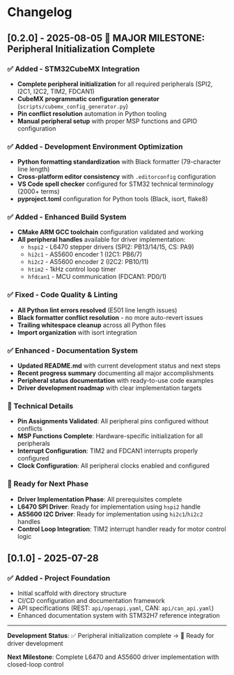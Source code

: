 # Changelog

## [0.2.0] - 2025-08-05 🎉 MAJOR MILESTONE: Peripheral Initialization Complete

### ✅ Added - STM32CubeMX Integration
- **Complete peripheral initialization** for all required peripherals (SPI2, I2C1, I2C2, TIM2, FDCAN1)
- **CubeMX programmatic configuration generator** (`scripts/cubemx_config_generator.py`)
- **Pin conflict resolution** automation in Python tooling
- **Manual peripheral setup** with proper MSP functions and GPIO configuration

### ✅ Added - Development Environment Optimization  
- **Python formatting standardization** with Black formatter (79-character line length)
- **Cross-platform editor consistency** with `.editorconfig` configuration
- **VS Code spell checker** configured for STM32 technical terminology (2000+ terms)
- **pyproject.toml** configuration for Python tools (Black, isort, flake8)

### ✅ Added - Enhanced Build System
- **CMake ARM GCC toolchain** configuration validated and working
- **All peripheral handles** available for driver implementation:
  - `hspi2` - L6470 stepper drivers (SPI2: PB13/14/15, CS: PA9)
  - `hi2c1` - AS5600 encoder 1 (I2C1: PB6/7)  
  - `hi2c2` - AS5600 encoder 2 (I2C2: PB10/11)
  - `htim2` - 1kHz control loop timer
  - `hfdcan1` - MCU communication (FDCAN1: PD0/1)

### ✅ Fixed - Code Quality & Linting
- **All Python lint errors resolved** (E501 line length issues)  
- **Black formatter conflict resolution** - no more auto-revert issues
- **Trailing whitespace cleanup** across all Python files
- **Import organization** with isort integration

### ✅ Enhanced - Documentation System
- **Updated README.md** with current development status and next steps
- **Recent progress summary** documenting all major accomplishments
- **Peripheral status documentation** with ready-to-use code examples
- **Driver development roadmap** with clear implementation targets

### 🔧 Technical Details
- **Pin Assignments Validated**: All peripheral pins configured without conflicts
- **MSP Functions Complete**: Hardware-specific initialization for all peripherals  
- **Interrupt Configuration**: TIM2 and FDCAN1 interrupts properly configured
- **Clock Configuration**: All peripheral clocks enabled and configured

### 🚀 Ready for Next Phase
- **Driver Implementation Phase**: All prerequisites complete
- **L6470 SPI Driver**: Ready for implementation using `hspi2` handle
- **AS5600 I2C Driver**: Ready for implementation using `hi2c1`/`hi2c2` handles
- **Control Loop Integration**: TIM2 interrupt handler ready for motor control logic

## [0.1.0] - 2025-07-28
### ✅ Added - Project Foundation
- Initial scaffold with directory structure
- CI/CD configuration and documentation framework  
- API specifications (REST: `api/openapi.yaml`, CAN: `api/can_api.yaml`)
- Enhanced documentation system with STM32H7 reference integration

---

**Development Status**: ✅ Peripheral initialization complete → 🚀 Ready for driver development

**Next Milestone**: Complete L6470 and AS5600 driver implementation with closed-loop control
